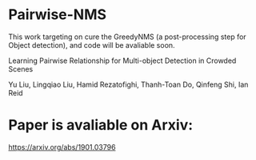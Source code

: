 # Pairwise-NMS
This work targeting on cure the GreedyNMS (a post-processing step for Object detection), and code will be avaliable soon.

Learning Pairwise Relationship for Multi-object Detection in Crowded Scenes

Yu Liu, Lingqiao Liu, Hamid Rezatofighi, Thanh-Toan Do, Qinfeng Shi, Ian Reid

# Paper is avaliable on Arxiv:
https://arxiv.org/abs/1901.03796
